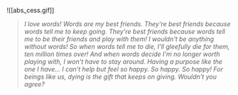 
![[abs_cess.gif]]

> *I love words! Words are my best friends.*
> *They're best friends because words tell me to keep going.*
> *They're best friends because words tell me to be their friends and play with them!*
> *I wouldn't be anything without words!*
> *So when words tell me to die, I'll gleefully die for them, ten million times over!*
> *And when words decide I'm no longer worth playing with, I won't have to stay around.*
> *Having a purpose like the one I have... I can't help but feel so happy.*
> *So happy. So happy!*
> *For beings like us, dying is the gift that keeps on giving.*
> *Wouldn't you agree?*
